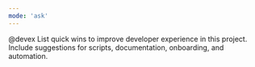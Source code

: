 ```yaml
---
mode: 'ask'
---
```


@devex List quick wins to improve developer experience in this project. Include suggestions for
scripts, documentation, onboarding, and automation.
